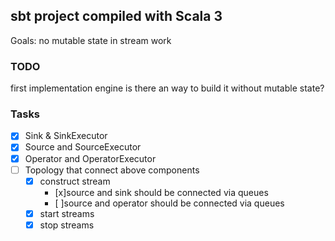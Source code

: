 ## sbt project compiled with Scala 3

Goals: no mutable state in stream work

### TODO

first implementation engine
is there an way to build it without mutable state?

### Tasks

- [x] Sink & SinkExecutor
- [x] Source and SourceExecutor
- [x] Operator and OperatorExecutor
- [ ] Topology that connect above components
  - [x] construct stream 
    - [x]source and sink should be connected via queues
    - [ ]source and operator should be connected via queues
  - [x] start streams
  - [x] stop streams